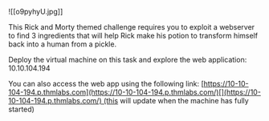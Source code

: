 ![[o9pyhyU.jpg]]

This Rick and Morty themed challenge requires you to exploit a webserver to find 3 ingredients that will help Rick make his potion to transform himself back into a human from a pickle.

Deploy the virtual machine on this task and explore the web application: 10.10.104.194

You can also access the web app using the following link: [https://10-10-104-194.p.thmlabs.com](https://10-10-104-194.p.thmlabs.com/)[](https://10-10-104-194.p.thmlabs.com/) (this will update when the machine has fully started)

